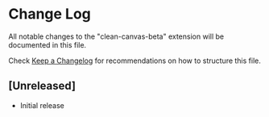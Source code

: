 # Change Log

All notable changes to the "clean-canvas-beta" extension will be documented in this file.

Check [Keep a Changelog](http://keepachangelog.com/) for recommendations on how to structure this file.

## [Unreleased]

- Initial release